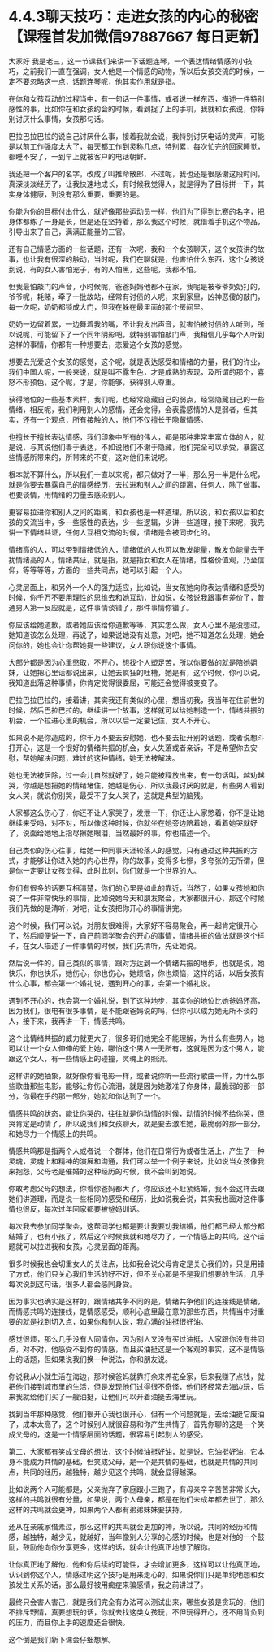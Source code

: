 # 4.4.3聊天技巧：走进女孩的内心的秘密【课程首发加微信97887667 每日更新】

大家好 我是老三，这一节课我们来讲一下话题连琴，一个表达情绪情感的小技巧，之前我们一直在强调，女人他是一个情感的动物，所以后女孩交流的时候，一定不要忽略这一点，话题连琴呢，他其实作用就是指。

在你和女孩互动的过程当中，有一句话一件事情，或者说一样东西，描述一件特别感性的事，比如你在和女孩约会的时候，看到捉了上的手机，我就和女孩说，你特别讨厌什么事情，女孩那句话。

巴拉巴拉巴拉的说自己讨厌什么事，接着我就会说，我特别讨厌电话的灵声，可能是以前工作强度太大了，每天都工作到灵称几点，特别累，每次忙完的回家睡觉，都睡不安了，一到早上就被客户的电话朝鲜。

我还把一个客户的名字，改成了叫推命散郎，不过呢，我也还是很感谢这段时间，真深淡淡经历了，让我快速地成长，有时候我觉得人，就是得为了目标拼一下，其实身体健康，到没有那么重要，重要的是。

你能为你的目标付出什么，就好像那些运动员一样，他们为了得到比赛的名字，把身体都练了一身是长，但是还在坚持着，那么我这个时候，就借着手机这个物品，引导出来了自己，满满正能量的三官。

还有自己情感方面的一些话题，还有一次呢，我和一个女孩聊天，这个女孩讲的故事，也让我有很深的触动，当时呢，我们在聊就是，他害怕什么东西，这个女孩说到说，有的女人害怕宠子，有的人怕黑，这些呢，我都不怕。

但我最怕敲门的声音，小时候呢，爸爸妈妈他都不在家，我呢是被爷爷奶奶打的，爷爷呢，耗赌，牵了一批故站，经常有讨债的人呢，来到家里，凶神恶傻的敲门，每一次呢，奶奶都锁成大门，但我在躲在最里面的那个房间里。

奶奶一边留着累，一边舞着我的嘴，不让我发出声音，就害怕被讨债的人听到，所以说呢，可能留下了一个同年阴影吧，就特别害怕敲门声，我相信几乎每个人听到这样的事情，你都有一种想要去，恋爱这个女孩的感觉。

想要去光爱这个女孩的感觉，这个呢，就是表达感受和情绪的力量，我们的许业，我们中国人呢，一般来说，就是叫不露生色，才是成熟的表现，及所谓的那个，喜怒不形预色，这个呢，才是，你能够，获得别人尊重。

获得地位的一些基本素样，我们呢，也经常隐藏自己的弱点，经常隐藏自己的一些情绪，相反呢，我们利用别人的感情，还会觉得，会表露感情的人是弱者，但其实，还有一个观点，所有接触的人，他们不仅擅长于隐藏情感。

也擅长于擅长表达情感，我们印象中所有的伟人，都是那种非常丰富立体的人，就是说，与其说他们善于表达，不如说他们不谢于隐藏，他们完全可以承受，暴露这些情感所带来的，所带来的不变，这对他们来说呢。

根本就不算什么，所以我们一直以来呢，都只做对了一半，那么另一半是什么呢，就是你要去暴露自己的情感经历，去拉进和别人之间的距离，任何人，除了做事，也要谈情，用情绪的力量去感染别人。

更容易拉进你和别人之间的距离，和女孩也是一样道理，所以说，和女孩以后和女孩的交流当中，多一些感性的表达，少一些逻辑，少讲一些道理，接下来呢，我先讲一下情绪共证，任何人互相交流的时候，情绪是会被同步化的。

情绪高的人，可以带到情绪低的人，情绪低的人也可以散发能量，散发负能量去干扰情绪高的人，情绪共证，就是指，就是指女和女人在情绪，性格价值观，乃至信仰，等等等等，方面的一些共同点，她可以引起一个人。

心灵层面上，和另外一个人的强力适应，比如说，当女孩她向你表达情绪和感受的时候，你千万不要用理性的思维去和她互动，比如说，女孩说我跟事有差价了，普通男人第一反应就是，这件事情谈错了，那件事情你错了。

你应该给她道歉，或者她应该给你道歉等等，其实怎么做，女人心里不是没想过，她知道该怎么处理，再说了，如果说她没有处意，对吧，她不知道怎么处理，她会问你的，她也会让你帮她提一些建议，女人跟你说这个事情。

大部分都是因为心里憋取，不开心，想找个人塑足苦，所以你要做的就是陪她姐妹，让她把心里话都说出来，让她去疯狂的吐槽，她是有，这个时候，你可以说，我知道出落这种事情，你肯定觉得很委屈，可能还会觉得被变变了。

巴拉巴拉巴拉的，接着讲，其实我还有类似的心里，想当初我，我当年在住前世的时候，然后巴拉巴拉的，继续讲一个故事，这样就可以给她制造一个，情绪共振的机会，一个拉进心里的机会，所以以后一定要记住，女人不开心。

如果说不是你造成的，你千万不要去安慰她，也不要去扯开别的话题，或者说想斗打开心，这是一个很好的情绪共振的机会，女人失落或者亲诉，不是希望你去安慰，帮她解决问题，难过的这种情绪，她无法被解决。

她也无法被居除，过一会儿自然就好了，她只能被释放出来，有一句话叫，越劝越哭，你越是想把她的情绪堵住，她越是伤心，所以我最讨厌的就是，有些男人看到女人哭，就说你别哭，最受不了女人哭了，这就是典型的脑残。

人家都这么伤心了，你还不让人家哭了，发泄一下，你还让人家憋着，你不是让她继续来受吗，对不对，所以像这种时候，你就坐在她旁边陪着她，看着她哭就好了，说面给她地上指尽擦她眼泪，当然最好的事，你也描述一个。

自己类似的伤心往事，给她一种同事天涯轮落人的感觉，只有通过这种共振的方式，才能够让你进入她的内心世界，你的故事，变得多七慘，多夸张的无所谓，但是你一定要让女孩觉得，此时此刻，你们就是一个世界的人。

你们有很多的话要互相清楚，你们的心里是如此的靠近，当然了，如果女孩她和你说了一件非常快乐的事情，比如说她今天和朋友聚会，大家都很开心，那这个时候我们先做的是清听，对吧，让女孩把你开心的事情讲完。

这个时候，我们可以说，对朋友很难得，大家好不容易聚会，再一起肯定很开心了，然后顺便说一下，自己前同学聚会的开心的事情，情绪共振的做法就是这个样子，在女人描述了一件事情的时候，我们先清听，先让她说。

然后说一件的，自己类似的事情，跟对方达到一个情绪共振的地步，也就是说，她快乐，你也快乐，她伤心，你也伤心，她烦恼，你也烦恼，这样的话，以后女孩有什么心事，都会第一个婚礼说，遇到开心的事，会第一个婚礼说。

遇到不开心的，也会第一个婚礼说，到了这种地步，其实你的地位比她爸妈还高，因为我们，很电有很多事情，是不能跟爸妈说的吗，但你可以成为她无所不谈的人，接下来，我再讲一下，情感共鸣。

这个比情绪共振的威力就更大了，很多哥们她完全不能理解，为什么有些男人，她可以让一个女人伸伸的爱上她，哪怕这个男人一无所有，这就是因为这个男人，能跟这个女人，有一些情感上的碰撞，灵魂上的照流。

这样讲的她抽象，就好像你看电影一样，或者说你听一些流行歌曲一样，为什么那些歌曲那些电影，能够让你伤心流泪，就是因为她激准了你身体，最脆弱的那一部分，你最在乎的那一部分，她就和你达到了一个。

情感共鸣的状态，能让你哭的，往往就是你动情的时候，动情的时候不给你哭，但哭肯定是动情了，所以说我们和女孩聊天，就是要去激准她，最脆弱的那一部分，和她尽力一个情感上的共鸣。

情感共鸣那是指两个人或者说一个群体，他们在日常行为或者生活上，产生了一种灵魂，灵魂上和精神的演展和沟通，我们可以举一个例子来说，比如说当女孩像我来抱怨，父母老是催婚的这种经历的时候，我不会叫到她说。

你敢考虑父母的想法，你看你爸妈都大了，你应该还不赶紧结婚，我不会这样去跟她们讲道理，而是说一些相同的感受和经历，比如说我会说，其实我也面对这件事情也很反，每次过年回家都要被爸妈训话。

每次我去参加同学聚会，这帮同学也都是要让我要劝我结婚，他们都已经大部分都结婚了，也有小孩了，然后这个时候我就和她尽力了，一个情感上的共鸣，这个话题就可以拉进我和女孩，心灵层面的距离。

很多时候我也会切重女人的关注点，比如我会说父母肯定是关心我们的，只是用错了方式，他们只关心我们生活的好不好，但不关心那是不是我们想要的生活，几乎每次说到这句话，很多人都会感同身受。

因为事实也确实是这样的，跟情绪共争不同的是，情绪共争他们的连接线是情绪，而情感共鸣的连接线，是情感感受，顺利心底里最在意的那些东西，共情当中对重要的就是找到切入点，如果你和别人说，我心满的油挺很好油。

感觉很烦，那么几乎没有人同情你，因为别人又没有买过油挺，人家跟你没有共同点，对不对，他感受不到你的情感，而且买油挺这是一个客观的事实，这不是情感上的话题，但如果说我们换一种说法，你和朋友说。

你说我从小就生活在海边，那时候爸妈就靠打余来养花全家，后来我赚了点钱，就把他们接到城市里的生活，但是发现他们过得很不奇怪，他们还经常去海边玩，后来我就给他们买了一艘油挺，让他们可以开着油挺去海里玩。

找到当年那种感觉，他们很开心我也很开心，但有一个问题就是，去给油挺它废油了，成本太高了，这个时候别人就很容易和你产生共情了，首先你聊的这是一个笑成父母的，这是一个情感层面的话题，很容易引起别人的感受。

第二，大家都有笑成父母的想法，这个时候油挺好油，就是说，它油挺好油，它本身不能成为共情的基础，但笑成父母，是一个是共情的基础，也就是共情的共同点，共同的经历，越独特，越少见这个共鸣，就会显得越深。

比如说两个人可能都是，父亲抛弃了家庭跟小三跑了，有母亲辛辛苦苦非常长大，这样的共鸣就很有分量，如果说，两个人母亲，都是在他们未成年都去世了，那么这样的共鸣就会更神，如果两个人都有弟弟妹妹要扶持。

还从在亲戚家借素过，那么这样的共鸣就会更加的神，所以说，共同的经历和情感，越独特，越少见，就越好，当年像别人分享的心感的时候，也是对他的一个鼓励，鼓励他向你分享更多，这样的话，就会让他真正地想了解你。

让你真正地了解他，他和你后续的可能性，才会增加更多，这样可以让他真正地，认识到你这个人，情感过明这个技巧是用来走心的，如果说你们只是单纯地想和女孩发生关系的话，那么最好被用痴症来骗感情，我之前讲过了。

最终只会害人害己，就是我们完全有办法可以测试出来，哪些女孩是贪玩的，他们不排斥野情，真要想玩的话，你就去找这类女孩玩，不但玩得开心，还不用背负到的压力，而且你上手的速度还会很快。

这个倒是我们新下课会仔细想解。
